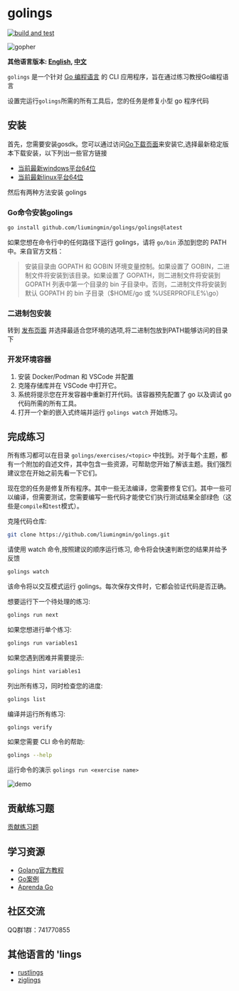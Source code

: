 # golings

[![build and test](https://github.com/mauricioabreu/golings/actions/workflows/test.yml/badge.svg)](https://github.com/mauricioabreu/golings/actions/workflows/test.yml)


![gopher](misc/gopher-dance.gif)


 **其他语言版本: [English](README_en.md), [中文](README.md)**


`golings` 是一个针对 [Go 编程语言](https://go.dev/) 的 CLI 应用程序，旨在通过练习教授Go编程语言

设置完运行`golings`所需的所有工具后，您的任务是修复小型 go 程序代码

## 安装

首先，您需要安装gosdk。您可以通过访问[Go下载页面](https://golang.google.cn/dl/)来安装它,选择最新稳定版本下载安装，以下列出一些官方链接

* [当前最新windows平台64位](https://golang.google.cn/dl/go1.21.7.windows-amd64.zip)
* [当前最新linux平台64位](https://golang.google.cn/dl/go1.21.7.linux-amd64.tar.gz)


然后有两种方法安装 golings

### Go命令安装golings

```sh
go install github.com/liumingmin/golings/golings@latest
```

如果您想在命令行中的任何路径下运行 golings，请将 `go/bin` 添加到您的 PATH 中。来自官方文档：

> 安装目录由 GOPATH 和 GOBIN 环境变量控制。如果设置了 GOBIN，二进制文件将安装到该目录。如果设置了 GOPATH，则二进制文件将安装到 GOPATH 列表中第一个目录的 bin 子目录中。否则，二进制文件将安装到默认 GOPATH 的 bin 子目录（$HOME/go 或 %USERPROFILE%\go）

### 二进制包安装

转到 [发布页面](https://github.com/liumingmin/golings/releases) 并选择最适合您环境的选项,将二进制包放到PATH能够访问的目录下

### 开发环境容器

1. 安装 Docker/Podman 和 VSCode 并配置
1. 克隆存储库并在 VSCode 中打开它。
1. 系统将提示您在开发容器中重新打开代码。该容器预先配置了 go 以及调试 go 代码所需的所有工具。
1. 打开一个新的嵌入式终端并运行 `golings watch` 开始练习。

## 完成练习

所有练习都可以在目录 `golings/exercises/<topic>` 中找到。对于每个主题，都有一个附加的自述文件，其中包含一些资源，可帮助您开始了解该主题。我们强烈建议您在开始之前先看一下它们。


现在您的任务是修复所有程序。其中一些无法编译，您需要修复它们。其中一些可以编译，但需要测试，您需要编写一些代码才能使它们执行测试结果全部绿色（这些是`compile`和`test`模式）。

克隆代码仓库:

```sh
git clone https://github.com/liumingmin/golings.git
```

请使用 watch 命令,按照建议的顺序运行练习, 命令将会快速判断您的结果并给予反馈

```sh
golings watch
```

该命令将以交互模式运行 golings。每次保存文件时，它都会验证代码是否正确。

想要运行下一个待处理的练习:

```sh
golings run next
```

如果您想进行单个练习:

```sh
golings run variables1
```

如果您遇到困难并需要提示:

```sh
golings hint variables1
```

列出所有练习，同时检查您的进度:

```sh
golings list
```

编译并运行所有练习:

```sh
golings verify
```

如果您需要 CLI 命令的帮助:

```sh
golings --help
```

运行命令的演示 `golings run <exercise name>`

![demo](misc/demo.gif)

## 贡献练习题

[贡献练习题](./CONTRIBUTING.md)

## 学习资源

* [Golang官方教程](https://go.dev/doc/tutorial/)
* [Go案例](https://gobyexample.com)
* [Aprenda Go](https://www.youtube.com/playlist?list=PLCKpcjBB_VlBsxJ9IseNxFllf-UFEXOdg)

## 社区交流
QQ群1群：741770855

## 其他语言的 'lings

* [rustlings](https://github.com/rust-lang/rustlings)
* [ziglings](https://github.com/ratfactor/ziglings)
